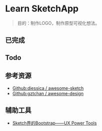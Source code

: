 # Learn SketchApp

> 目的：制作LOGO，制作原型可视化想法。

## 已完成

## Todo

## 参考资源

- [Github:diessica / awesome-sketch](https://github.com/diessica/awesome-sketch)
- [Github:gztchan / awesome-design](https://github.com/gztchan/awesome-design)


## 辅助工具

- [Sketch界的Bootstrap——UX Power Tools](https://www.uxpower.tools/)
